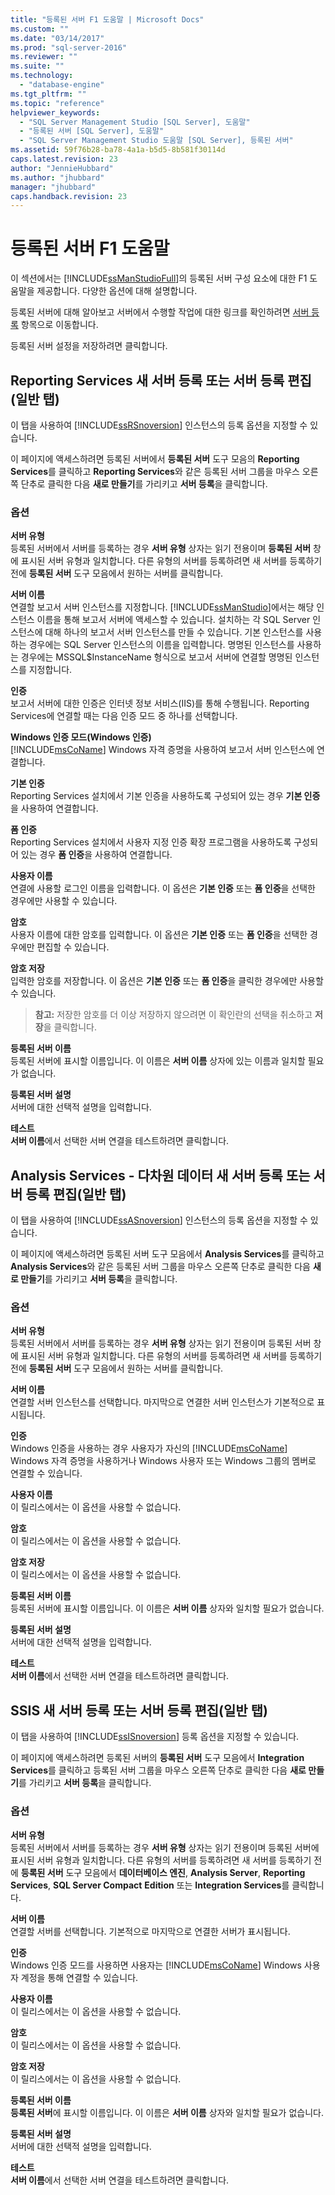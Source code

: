 ```yaml
---
title: "등록된 서버 F1 도움말 | Microsoft Docs"
ms.custom: ""
ms.date: "03/14/2017"
ms.prod: "sql-server-2016"
ms.reviewer: ""
ms.suite: ""
ms.technology: 
  - "database-engine"
ms.tgt_pltfrm: ""
ms.topic: "reference"
helpviewer_keywords: 
  - "SQL Server Management Studio [SQL Server], 도움말"
  - "등록된 서버 [SQL Server], 도움말"
  - "SQL Server Management Studio 도움말 [SQL Server], 등록된 서버"
ms.assetid: 59f76b28-ba78-4a1a-b5d5-8b581f30114d
caps.latest.revision: 23
author: "JennieHubbard"
ms.author: "jhubbard"
manager: "jhubbard"
caps.handback.revision: 23
---
```

# 등록된 서버 F1 도움말
  이 섹션에서는 [!INCLUDE[ssManStudioFull](../../includes/ssmanstudiofull-md.md)]의 등록된 서버 구성 요소에 대한 F1 도움말을 제공합니다. 다양한 옵션에 대해 설명합니다.
  
 등록된 서버에 대해 알아보고 서버에서 수행할 작업에 대한 링크를 확인하려면 [서버 등록](../../tools/sql-server-management-studio/register-servers.md) 항목으로 이동합니다. 
 

 등록된 서버 설정을 저장하려면 클릭합니다. 
 
 ## Reporting Services 새 서버 등록 또는 서버 등록 편집(일반 탭) 
  이 탭을 사용하여 [!INCLUDE[ssRSnoversion](../../includes/ssrsnoversion-md.md)] 인스턴스의 등록 옵션을 지정할 수 있습니다.  
  
 이 페이지에 액세스하려면 등록된 서버에서 **등록된 서버** 도구 모음의 **Reporting Services**를 클릭하고 **Reporting Services**와 같은 등록된 서버 그룹을 마우스 오른쪽 단추로 클릭한 다음 **새로 만들기**를 가리키고 **서버 등록**을 클릭합니다.  
  
### 옵션  
 **서버 유형**  
 등록된 서버에서 서버를 등록하는 경우 **서버 유형** 상자는 읽기 전용이며 **등록된 서버** 창에 표시된 서버 유형과 일치합니다. 다른 유형의 서버를 등록하려면 새 서버를 등록하기 전에 **등록된 서버** 도구 모음에서 원하는 서버를 클릭합니다.  
  
 **서버 이름**  
 연결할 보고서 서버 인스턴스를 지정합니다. [!INCLUDE[ssManStudio](../../includes/ssmanstudio-md.md)]에서는 해당 인스턴스 이름을 통해 보고서 서버에 액세스할 수 있습니다. 설치하는 각 SQL Server 인스턴스에 대해 하나의 보고서 서버 인스턴스를 만들 수 있습니다. 기본 인스턴스를 사용하는 경우에는 SQL Server 인스턴스의 이름을 입력합니다. 명명된 인스턴스를 사용하는 경우에는 MSSQL$InstanceName 형식으로 보고서 서버에 연결할 명명된 인스턴스를 지정합니다.  
  
 **인증**  
 보고서 서버에 대한 인증은 인터넷 정보 서비스(IIS)를 통해 수행됩니다. Reporting Services에 연결할 때는 다음 인증 모드 중 하나를 선택합니다.  
  
 **Windows 인증 모드(Windows 인증)**  
 [!INCLUDE[msCoName](../../includes/msconame-md.md)] Windows 자격 증명을 사용하여 보고서 서버 인스턴스에 연결합니다.  
  
 **기본 인증**  
 Reporting Services 설치에서 기본 인증을 사용하도록 구성되어 있는 경우 **기본 인증**을 사용하여 연결합니다.  
  
 **폼 인증**  
 Reporting Services 설치에서 사용자 지정 인증 확장 프로그램을 사용하도록 구성되어 있는 경우 **폼 인증**을 사용하여 연결합니다.  
  
 **사용자 이름**  
 연결에 사용할 로그인 이름을 입력합니다. 이 옵션은 **기본 인증** 또는 **폼 인증**을 선택한 경우에만 사용할 수 있습니다.  
  
 **암호**  
 사용자 이름에 대한 암호를 입력합니다. 이 옵션은 **기본 인증** 또는 **폼 인증**을 선택한 경우에만 편집할 수 있습니다.  
  
 **암호 저장**  
 입력한 암호를 저장합니다. 이 옵션은 **기본 인증** 또는 **폼 인증**을 클릭한 경우에만 사용할 수 있습니다.  
  
> **참고:** 저장한 암호를 더 이상 저장하지 않으려면 이 확인란의 선택을 취소하고 **저장**을 클릭합니다.  
  
 **등록된 서버 이름**  
 등록된 서버에 표시할 이름입니다. 이 이름은 **서버 이름** 상자에 있는 이름과 일치할 필요가 없습니다.  
  
 **등록된 서버 설명**  
 서버에 대한 선택적 설명을 입력합니다.  
  
 **테스트**  
 **서버 이름**에서 선택한 서버 연결을 테스트하려면 클릭합니다.  
  
 
 ## Analysis Services - 다차원 데이터 새 서버 등록 또는 서버 등록 편집(일반 탭)
 
  이 탭을 사용하여 [!INCLUDE[ssASnoversion](../../includes/ssasnoversion-md.md)] 인스턴스의 등록 옵션을 지정할 수 있습니다.  
  
 이 페이지에 액세스하려면 등록된 서버 도구 모음에서 **Analysis Services**를 클릭하고 **Analysis Services**와 같은 등록된 서버 그룹을 마우스 오른쪽 단추로 클릭한 다음 **새로 만들기**를 가리키고 **서버 등록**을 클릭합니다.  
  
### 옵션  
 **서버 유형**  
 등록된 서버에서 서버를 등록하는 경우 **서버 유형** 상자는 읽기 전용이며 등록된 서버 창에 표시된 서버 유형과 일치합니다. 다른 유형의 서버를 등록하려면 새 서버를 등록하기 전에 **등록된 서버** 도구 모음에서 원하는 서버를 클릭합니다.  
  
 **서버 이름**  
 연결할 서버 인스턴스를 선택합니다. 마지막으로 연결한 서버 인스턴스가 기본적으로 표시됩니다.  
  
 **인증**  
 Windows 인증을 사용하는 경우 사용자가 자신의 [!INCLUDE[msCoName](../../includes/msconame-md.md)] Windows 자격 증명을 사용하거나 Windows 사용자 또는 Windows 그룹의 멤버로 연결할 수 있습니다.  
  
 **사용자 이름**  
 이 릴리스에서는 이 옵션을 사용할 수 없습니다.  
  
 **암호**  
 이 릴리스에서는 이 옵션을 사용할 수 없습니다.  
  
 **암호 저장**  
 이 릴리스에서는 이 옵션을 사용할 수 없습니다.  
  
 **등록된 서버 이름**  
 등록된 서버에 표시할 이름입니다. 이 이름은 **서버 이름** 상자와 일치할 필요가 없습니다.  
  
 **등록된 서버 설명**  
 서버에 대한 선택적 설명을 입력합니다.  
  
 **테스트**  
 **서버 이름**에서 선택한 서버 연결을 테스트하려면 클릭합니다. 
 
 ## SSIS 새 서버 등록 또는 서버 등록 편집(일반 탭) 
 
 이 탭을 사용하여 [!INCLUDE[ssISnoversion](../../includes/ssisnoversion-md.md)] 등록 옵션을 지정할 수 있습니다.  
  
 이 페이지에 액세스하려면 등록된 서버의 **등록된 서버** 도구 모음에서 **Integration Services**를 클릭하고 등록된 서버 그룹을 마우스 오른쪽 단추로 클릭한 다음 **새로 만들기**를 가리키고 **서버 등록**을 클릭합니다.  
  
### 옵션  
 **서버 유형**  
 등록된 서버에서 서버를 등록하는 경우 **서버 유형** 상자는 읽기 전용이며 등록된 서버에 표시된 서버 유형과 일치합니다. 다른 유형의 서버를 등록하려면 새 서버를 등록하기 전에 **등록된 서버** 도구 모음에서 **데이터베이스 엔진**, **Analysis Server**, **Reporting Services**, **SQL Server Compact** **Edition** 또는 **Integration Services**를 클릭합니다.  
  
 **서버 이름**  
 연결할 서버를 선택합니다. 기본적으로 마지막으로 연결한 서버가 표시됩니다.  
  
 **인증**  
 Windows 인증 모드를 사용하면 사용자는 [!INCLUDE[msCoName](../../includes/msconame-md.md)] Windows 사용자 계정을 통해 연결할 수 있습니다.  
  
 **사용자 이름**  
 이 릴리스에서는 이 옵션을 사용할 수 없습니다.  
  
 **암호**  
 이 릴리스에서는 이 옵션을 사용할 수 없습니다.  
  
 **암호 저장**  
 이 릴리스에서는 이 옵션을 사용할 수 없습니다.  
  
 **등록된 서버 이름**  
 **등록된 서버**에 표시할 이름입니다. 이 이름은 **서버 이름** 상자와 일치할 필요가 없습니다.  
  
 **등록된 서버 설명**  
 서버에 대한 선택적 설명을 입력합니다.  
  
 **테스트**  
 **서버 이름**에서 선택한 서버 연결을 테스트하려면 클릭합니다. 
  

 
 
  
